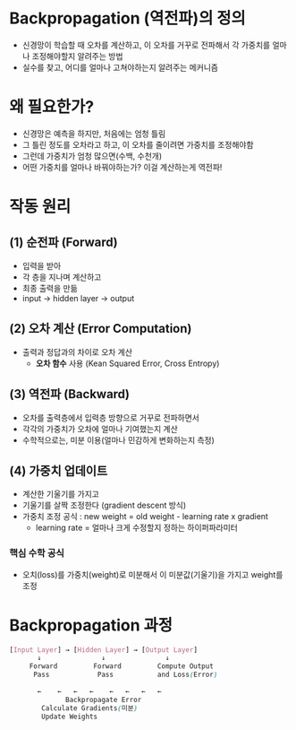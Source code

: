 # Backpropagation (역전파)의 정의

- 신경망이 학습할 때 오차를 계산하고, 이 오차를 거꾸로 전파해서 각 가중치를 얼마나 조정해야할지 알려주는 방법
- 실수를 찾고, 어디를 얼마나 고쳐야하는지 알려주는 메커니즘

# 왜 필요한가?

- 신경망은 예측을 하지만, 처음에는 엄청 틀림
- 그 틀린 정도를 오차라고 하고, 이 오차를 줄이려면 가중치를 조정해야함
- 그런데 가중치가 엄청 많으면(수백, 수천개)
- 어떤 가중치를 얼마나 바꿔야하는가? 이걸 계산하는게 역전파!

# 작동 원리

## (1) 순전파 (Forward)

- 입력을 받아
- 각 층을 지나며 계산하고
- 최종 출력을 만듦
- input -> hidden layer -> output

## (2) 오차 계산 (Error Computation)

- 출력과 정답과의 차이로 오차 계산
    - **오차 함수** 사용 (Kean Squared Error, Cross Entropy)

## (3) 역전파 (Backward)

- 오차를 출력층에서 입력층 방향으로 거꾸로 전파하면서
- 각각의 가중치가 오차에 얼마나 기여했는지 계산
- 수학적으로는, 미분 이용(얼마나 민감하게 변화하는지 측정)

## (4) 가중치 업데이트

- 계산한 기울기를 가지고
- 기울기를 살짝 조정한다 (gradient descent 방식)
- 가중치 조정 공식 : new weight = old weight - learning rate x gradient
    - learning rate = 얼마나 크게 수정할지 정하는 하이퍼파라미터

### 핵심 수학 공식

- 오치(loss)를 가중치(weight)로 미분해서 이 미분값(기울기)을 가지고 weight를 조정

# Backpropagation 과정

```scss
[Input Layer] → [Hidden Layer] → [Output Layer]
       ↓               ↓               ↓
     Forward         Forward         Compute Output
      Pass            Pass           and Loss(Error)
  
       ←    ←   ←   ←    ←   ←   ←   ←  
              Backpropagate Error
        Calculate Gradients(미분)
        Update Weights
```
